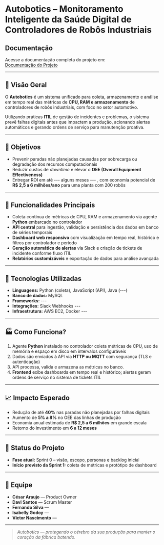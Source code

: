 # Autobotics – Monitoramento Inteligente da Saúde Digital de Controladores de Robôs Industriais

## Documentação
Acesse a documentação completa do projeto em:  
[Documentação do Projeto](https://bandteccom-my.sharepoint.com/:w:/g/personal/davi_ssilva_sptech_school/ET8NAfja_6hGmHQmD1Cz16QB_ba6oKQxlMQYcMHoU2hFgA?e=1pZPzf)

---

## 📌 Visão Geral
O **Autobotics** é um sistema unificado para coleta, armazenamento e análise em tempo real das métricas de **CPU, RAM e armazenamento** de controladores de robôs industriais, com foco no setor automotivo.  

Utilizando práticas **ITIL** de gestão de incidentes e problemas, o sistema prevê falhas digitais antes que impactem a produção, acionando alertas automáticos e gerando ordens de serviço para manutenção proativa.

---

## 🚀 Objetivos
- Prevenir paradas não planejadas causadas por sobrecarga ou degradação dos recursos computacionais  
- Reduzir custos de *downtime* e elevar o **OEE (Overall Equipment Effectiveness)**  
- Entregar ROI em até --- alguns meses --- , com economia potencial de **R$ 2,5 a 6 milhões/ano** para uma planta com 200 robôs  

---

## 📡 Funcionalidades Principais
- Coleta contínua de métricas de CPU, RAM e armazenamento via agente **Python** embarcado no controlador  
- **API central** para ingestão, validação e persistência dos dados em banco de séries temporais  
- **Dashboard web responsivo** com visualização em tempo real, histórico e filtros por controlador e período  
- **Geração automática de alertas** via Slack e criação de tickets de incidente conforme fluxo ITIL  
- **Relatórios customizáveis** e exportação de dados para análise avançada  

---

## 🔧 Tecnologias Utilizadas
- **Linguagens:** Python (coleta), JavaScript (API), Java (---)  
- **Banco de dados:** MySQL
- **Frameworks:** ---
- **Integrações:** Slack Webhooks ---
- **Infraestrutura:** AWS EC2, Docker ---

---

## 🏭 Como Funciona?
1. Agente **Python** instalado no controlador coleta métricas de CPU, uso de memória e espaço em disco em intervalos configuráveis  
2. Dados são enviados à API via **HTTP ou MQTT** com segurança (TLS e autenticação)  
3. API processa, valida e armazena as métricas no banco.
4. **Frontend** exibe dashboards em tempo real e histórico; alertas geram ordens de serviço no sistema de tickets ITIL  

---

## 📈 Impacto Esperado
- Redução de até **40%** nas paradas não planejadas por falhas digitais  
- Aumento de **5% a 8%** no OEE das linhas de produção  
- Economia anual estimada de **R$ 2,5 a 6 milhões** em grande escala  
- Retorno do investimento em **6 a 12 meses**  

---

## 📌 Status do Projeto
- **Fase atual:** Sprint 0 – visão, escopo, personas e backlog inicial  
- **Início previsto da Sprint 1:** coleta de métricas e protótipo de dashboard  

---

## 👥 Equipe
- **César Araujo** — Product Owner  
- **Davi Santos** — Scrum Master
- **Fernando Silva** — 
- **Isabelly Godoy** — 
- **Victor Nascimento** — 

---

> *Autobotics — protegendo o cérebro da sua produção para manter o coração da fábrica batendo.*
